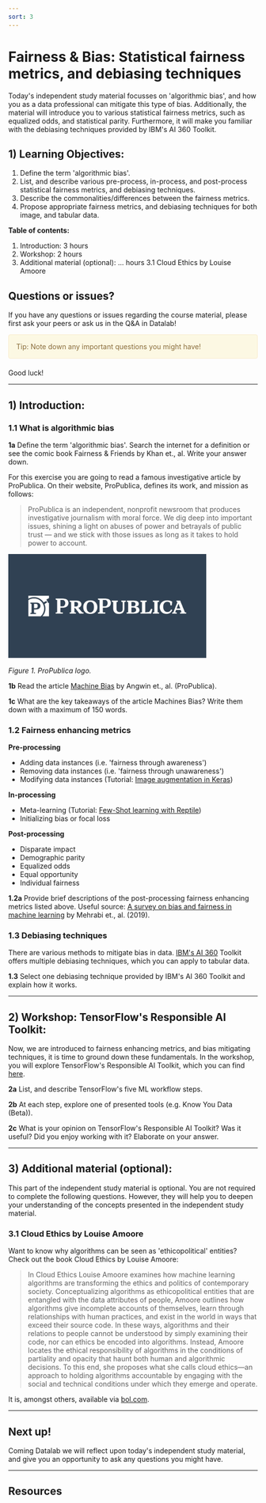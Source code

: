 ```yaml
---
sort: 3
---
```


# Fairness & Bias: Statistical fairness metrics, and debiasing techniques

Today's independent study material focusses on 'algorithmic bias', and how you as a data professional can mitigate this type of bias. Additionally, the material will introduce you to various statistical fairness metrics, such as equalized odds, and statistical parity. Furthermore, it will make you familiar with the debiasing techniques provided by IBM's AI 360 Toolkit.

## 1) Learning Objectives:

1. Define the term 'algorithmic bias'.
2. List, and describe various pre-process, in-process, and post-process statistical fairness metrics, and debiasing techniques.
3. Describe the commonalities/differences between the fairness metrics.
4. Propose appropriate fairness metrics, and debiasing techniques for both image, and tabular data.

__Table of contents:__
1. Introduction: 3 hours
2. Workshop: 2 hours
3. Additional material (optional): ... hours
   3.1 Cloud Ethics by Louise Amoore

## Questions or issues?
If you have any questions or issues regarding the course material, please first ask your peers or ask us in the Q&A in Datalab!

<div style="padding: 15px; border: 1px solid transparent; border-color: transparent; margin-bottom: 20px; border-radius: 4px; color: #8a6d3b;; background-color: #fcf8e3; border-color: #faebcc;">
Tip: Note down any important questions you might have!
 </div>

Good luck!

***

## 1) Introduction:

### 1.1 What is algorithmic bias

__1a__ Define the term 'algorithmic bias'. Search the internet for a definition or see the comic book Fairness & Friends by Khan et., al. Write your answer down.

For this exercise you are going to read a famous investigative article by ProPublica. On their website, ProPublica, defines its work, and mission as follows:

> ProPublica is an independent, nonprofit newsroom that produces investigative journalism with moral force. We dig deep into important issues, shining a light on abuses of power and betrayals of public trust — and we stick with those issues as long as it takes to hold power to account.

<img src="./images/propublica.jpg" alt="Books banner" width="400"/>

*Figure 1. ProPublica logo.*

__1b__ Read the article [Machine Bias](https://www.propublica.org/article/machine-bias-risk-assessments-in-criminal-sentencing) by Angwin et., al. (ProPublica).

__1c__ What are the key takeaways of the article Machines Bias? Write them down with a maximum of 150 words.

### 1.2 Fairness enhancing metrics

__Pre-processing__
- Adding data instances (i.e. 'fairness through awareness')
- Removing data instances (i.e. 'fairness through unawareness')
- Modifying data instances (Tutorial: [Image augmentation in Keras](https://www.analyticsvidhya.com/blog/2020/08/image-augmentation-on-the-fly-using-keras-imagedatagenerator/))

__In-processing__
- Meta-learning (Tutorial: [Few-Shot learning with Reptile](https://keras.io/examples/vision/reptile/))
- Initializing bias or focal loss

__Post-processing__
- Disparate impact
- Demographic parity
- Equalized odds
- Equal opportunity
- Individual fairness

__1.2a__ Provide brief descriptions of the post-processing fairness enhancing metrics listed above. Useful source: [A survey on bias and fairness in machine learning](https://arxiv.org/pdf/1908.09635.pdf) by Mehrabi et., al. (2019).

### 1.3 Debiasing techniques

There are various methods to mitigate bias in data. [IBM's AI 360](https://aif360.readthedocs.io/en/latest/modules/sklearn.html) Toolkit offers multiple debiasing techniques, which you can apply to tabular data.

__1.3__ Select one debiasing technique provided by IBM's AI 360 Toolkit and explain how it works.

***

## 2) Workshop: TensorFlow's Responsible AI Toolkit:

Now, we are introduced to fairness enhancing metrics, and bias mitigating techniques, it is time to ground down these fundamentals. In the workshop, you will explore TensorFlow's Responsible AI Toolkit, which you can find [here](https://www.tensorflow.org/responsible_ai).

__2a__ List, and describe TensorFlow's five ML workflow steps.

__2b__ At each step, explore one of presented tools (e.g. Know You Data (Beta)).

__2c__ What is your opinion on TensorFlow's Responsible AI Toolkit? Was it useful? Did you enjoy working with it? Elaborate on your answer.

***

## 3) Additional material (optional):

This part of the independent study material is optional. You are not required to complete the following questions. However, they will help you to deepen your understanding of the concepts presented in the independent study material.

### 3.1 Cloud Ethics by Louise Amoore

Want to know why algorithms can be seen as 'ethicopolitical' entities? Check out the book Cloud Ethics by Louise Amoore:

> In Cloud Ethics Louise Amoore examines how machine learning algorithms are transforming the ethics and politics of contemporary society. Conceptualizing algorithms as ethicopolitical entities that are entangled with the data attributes of people, Amoore outlines how algorithms give incomplete accounts of themselves, learn through relationships with human practices, and exist in the world in ways that exceed their source code. In these ways, algorithms and their relations to people cannot be understood by simply examining their code, nor can ethics be encoded into algorithms. Instead, Amoore locates the ethical responsibility of algorithms in the conditions of partiality and opacity that haunt both human and algorithmic decisions. To this end, she proposes what she calls cloud ethics—an approach to holding algorithms accountable by engaging with the social and technical conditions under which they emerge and operate.

It is, amongst others, available via [bol.com](https://www.bol.com/nl/nl/f/cloud-ethics-algorithms-and-the-attributes-of-ourselves-and-others/9200000117749888/).

***

## Next up!
Coming Datalab we will reflect upon today's independent study material, and give you an opportunity to ask any questions you might have.

***

## Resources

